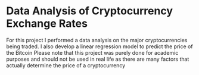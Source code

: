 # Data Analysis of Cryptocurrency Exchange Rates
For this project I performed a data analysis on the major cryptocurrencies being traded.
I also develop a linear regression model to predict the price of the Bitcoin
Please note that this project was purely done for academic purposes and should not be used in real life as there are many factors that actually determine the price of a cryptocurrency
